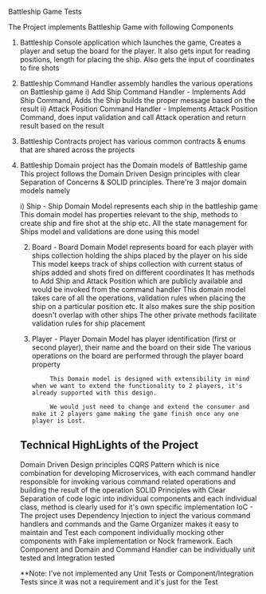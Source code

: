 Battleship Game Tests

The Project implements Battleship Game with following Components

1) Battleship Console application which launches the game, Creates a player and setup the board for the player.
	It also gets input for reading positions, length for placing the ship. Also gets the input of coordinates to fire shots
	
2) Battleship Command Handler assembly handles the various operations on Battleship game 
	i) Add Ship Command Handler - Implements Add Ship Command, Adds the Ship builds the proper message based on the result
	ii) Attack Position Command Handler - Implements Attack Position Command, does input validation and call Attack operation and return result based on the result
	
3) Battleship Contracts project has various common contracts & enums that are shared across the projects

4) Battleship Domain project has the Domain models of Battleship game
	This project follows the Domain Driven Design principles with clear Separation of Concerns & SOLID principles. There're 3 major domain models namely
	
	i) Ship - Ship Domain Model represents each ship in the battleship game 
		This domain model has properties relevant to the ship, methods to create ship and fire shot at the ship etc. All the state management for Ships model and validations are done using this model
	
	2) Board - Board Domain Model represents board for each player with ships collection holding the ships placed by the player on his side
				This model keeps track of ships collection with current status of ships added and shots fired on different coordinates
				It has methods to Add Ship and Attack Position which are publicly available and would be invoked from the command handler
				This domain model takes care of all the operations, validation rules when placing the ship on a particular position etc.
				It also makes sure the ship position doesn't overlap with other ships
				The other private methods facilitate validation rules for ship placement
	
	3) Player - Player Domain Model has player identification (first or second player), their name and the board on their side
				The various operations on the board are performed through the player board property
				
				This Domain model is designed with extensibility in mind when we want to extend the functionality to 2 players, it's already supported with this design.
				
				We would just need to change and extend the consumer and make it 2 players game making the game finish once any one player is Lost.
				
	Technical HighLights of the Project
	------------------------------------
	Domain Driven Design principles 
	CQRS Pattern which is nice combination for developing Microservices, with each command handler responsible for invoking various command related operations and building the result of the operation
	SOLID Principles with Clear Separation of code logic into individual components and each individual class, method is clearly used for it's own specific implementation
	IoC - The project uses Dependency Injection to inject the various command handlers and commands and the Game Organizer makes it easy to maintain and Test each component individually
			mocking other components with Fake implementation or Nock framework.
	Each Component and Domain and Command Handler can be individually unit tested and Integration tested
	
	**Note: I've not implemented any Unit Tests or Component/Integration Tests since it was not a requirement and it's just for the Test
